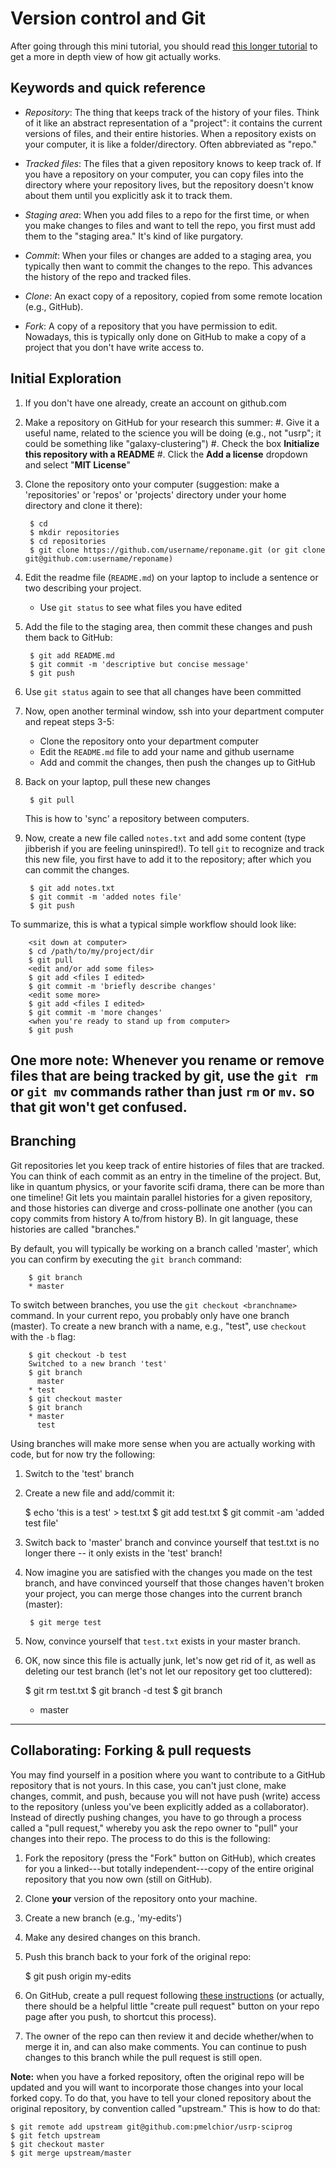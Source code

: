 # Version control and Git

After going through this mini tutorial, you should read [this longer tutorial](http://www.sbf5.com/~cduan/technical/git/) to get a more in depth view of how git actually works.

## Keywords and quick reference

* _Repository_: The thing that keeps track of the history of your files. Think of it like an abstract representation of a "project": it contains the current versions of files, and their entire histories. When a repository exists on your computer, it is like a folder/directory. Often abbreviated as "repo."

* _Tracked files_: The files that a given repository knows to keep track of. If you have a repository on your computer, you can copy files into the directory where your repository lives, but the repository doesn't know about them until you explicitly ask it to track them.

* _Staging area_: When you add files to a repo for the first time, or when you make changes to files and want to tell the repo, you first must add them to the "staging area." It's kind of like purgatory.

* _Commit_: When your files or changes are added to a staging area, you typically then want to commit the changes to the repo. This advances the history of the repo and tracked files.

* _Clone_: An exact copy of a repository, copied from some remote location (e.g., GitHub).

* _Fork_: A copy of a repository that you have permission to edit. Nowadays, this is typically only done on GitHub to make a copy of a project that you don't have write access to.

## Initial Exploration

1. If you don't have one already, create an account on github.com

2. Make a repository on GitHub for your research this summer:
    #. Give it a useful name, related to the science you will be doing (e.g., not "usrp"; it could be something like "galaxy-clustering")
    #. Check the box __Initialize this repository with a README__
    #. Click the __Add a license__ dropdown and select "__MIT License__"

3. Clone the repository onto your computer (suggestion: make a 'repositories' or 'repos' or 'projects' directory under your home directory and clone it there):

   		$ cd
		$ mkdir repositories
		$ cd repositories
		$ git clone https://github.com/username/reponame.git (or git clone git@github.com:username/reponame)

4. Edit the readme file (`README.md`) on your laptop to include a sentence or two describing your project.
    * Use `git status` to see what files you have edited

5. Add the file to the staging area, then commit these changes and push them back to GitHub:

   		$ git add README.md
   		$ git commit -m 'descriptive but concise message'
   		$ git push

6. Use `git status` again to see that all changes have been committed

7. Now, open another terminal window, ssh into your department computer and repeat steps 3-5:
    * Clone the repository onto your department computer
    * Edit the `README.md` file to add your name and github username
    * Add and commit the changes, then push the changes up to GitHub

8. Back on your laptop, pull these new changes

   		$ git pull

   This is how to 'sync' a repository between computers.

9. Now, create a new file called `notes.txt` and add some content (type jibberish if you are feeling uninspired!).  To tell `git` to recognize and track this new file, you first have to add it to the repository; after which you can commit the changes.

   		$ git add notes.txt
   		$ git commit -m 'added notes file'
   		$ git push

To summarize, this is what a typical simple workflow should look like:

		<sit down at computer>
		$ cd /path/to/my/project/dir
		$ git pull
		<edit and/or add some files>
		$ git add <files I edited>
		$ git commit -m 'briefly describe changes'
		<edit some more>
		$ git add <files I edited>
		$ git commit -m 'more changes'
		<when you're ready to stand up from computer>
		$ git push

**One more note**: Whenever you rename or remove files that are being tracked by git, use the `git rm` or `git mv` commands rather than just `rm` or `mv`. so that git won't get confused.
​
---

## Branching

Git repositories let you keep track of entire histories of files that are tracked. You can think of each commit as an entry in the timeline of the project. But, like in quantum physics, or your favorite scifi drama, there can be more than one timeline! Git lets you maintain parallel histories for a given repository, and those histories can diverge and cross-pollinate one another (you can copy commits from history A to/from history B). In git language, these histories are called "branches."

By default, you will typically be working on a branch called 'master', which you can confirm by executing the `git branch` command:

		$ git branch
		* master

To switch between branches, you use the `git checkout <branchname>` command. In your current repo, you probably only have one branch (master). To create a new branch with a name, e.g., "test", use `checkout` with the `-b` flag:

		$ git checkout -b test
		Switched to a new branch 'test'
		$ git branch
		  master
		* test
		$ git checkout master
		$ git branch
		* master
		  test

Using branches will make more sense when you are actually working with code, but for now try the following:

1. Switch to the 'test' branch
2. Create a new file and add/commit it:

  	 $ echo 'this is a test' > test.txt
	 $ git add test.txt
	 $ git commit -am 'added test file'

3. Switch back to 'master' branch and convince yourself that test.txt is no longer there -- it only exists in the 'test' branch!

4. Now imagine you are satisfied with the changes you made on the test branch, and have convinced yourself that those changes haven't broken your project, you can merge those changes into the current branch (master):

    	$ git merge test

5. Now, convince yourself that `test.txt` exists in your master branch.

6. OK, now since this file is actually junk, let's now get rid of it, as well as deleting our test branch (let's not let our repository get too cluttered):

   	$ git rm test.txt
   	$ git branch -d test
   	$ git branch
   	* master

---

## Collaborating: Forking & pull requests

You may find yourself in a position where you want to contribute to a GitHub repository that is not yours. In this case, you can't just clone, make changes, commit, and push, because you will not have push (write) access to the repository (unless you've been explicitly added as a collaborator). Instead of directly pushing changes, you have to go through a process called a "pull request," whereby you ask the repo owner to "pull" your changes into their repo. The process to do this is the following:

1. Fork the repository (press the "Fork" button on GitHub), which creates for you a linked---but totally independent---copy of the entire original repository that you now own (still on GitHub).
2. Clone **your** version of the repository onto your machine.
3. Create a new branch (e.g., 'my-edits')
4. Make any desired changes on this branch.
5. Push this branch back to your fork of the original repo:

   	$ git push origin my-edits

6. On GitHub, create a pull request following [these instructions]( https://help.github.com/articles/creating-a-pull-request/) (or actually, there should be a helpful little "create pull request" button on your repo page after you push, to shortcut this process).
7. The owner of the repo can then review it and decide whether/when to merge it in, and can also make comments.  You can continue to push changes to this branch while the pull request is still open.

**Note:** when you have a forked repository, often the original repo will be updated and you will want to incorporate those changes into your local forked copy. To do that, you have to tell your cloned repository about the original repository, by convention called "upstream." This is how to do that:


	$ git remote add upstream git@github.com:pmelchior/usrp-sciprog
	$ git fetch upstream
	$ git checkout master
	$ git merge upstream/master
